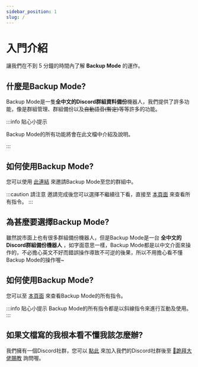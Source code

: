 ```yaml
---
sidebar_position: 1
slug: /
---
```


# 入門介紹

讓我們在不到 5 分鐘的時間內了解 **Backup Mode** 的運作。

## 什麼是Backup Mode?

Backup Mode是一隻**全中文的Discord群組資料備份**機器人，我們提供了許多功能，像是群組管理、群組備份以及~~自動語音(暫定)~~等等許多的功能。

:::info 貼心小提示

Backup Mode的所有功能將會在此文檔中介紹及說明。

:::

## 如何使用Backup Mode?

您可以使用 [此連結](https://invite.backupmode.xyz/) 來邀請Backup Mode至您的群組中。

:::caution 請注意
邀請完成後您可以選擇不繼續往下看，直接至 [本頁面](./commands) 來查看所有指令。
:::

## 為甚麼要選擇Backup Mode?

雖然說市面上也有很多群組備份機器人，但是Backup Mode是一台 **全中文的Discord群組備份機器人** ，如字面意思一樣，Backup Mode都是以中文介面來操作的，不必擔心英文不好而錯誤操作導致不可逆的後果，所以不用擔心看不懂Backup Mode的操作喔~

## 如何使用Backup Mode?

您可以至 [本頁面](./commands) 來查看Backup Mode的所有指令。

:::info 貼心小提示
Backup Mode的所有指令都是以斜線指令來進行互動及使用。
:::

## 如果文檔寫的我根本看不懂我該怎麼辦?

我們擁有一個Discord社群，您可以 [點此](https://discord.backupmode.xyz/) 來加入我們的Discord社群後至 [🛐跪拜大佬賜教](https://discord.com/channels/992255917942906952/992365765321830410) 詢問喔。